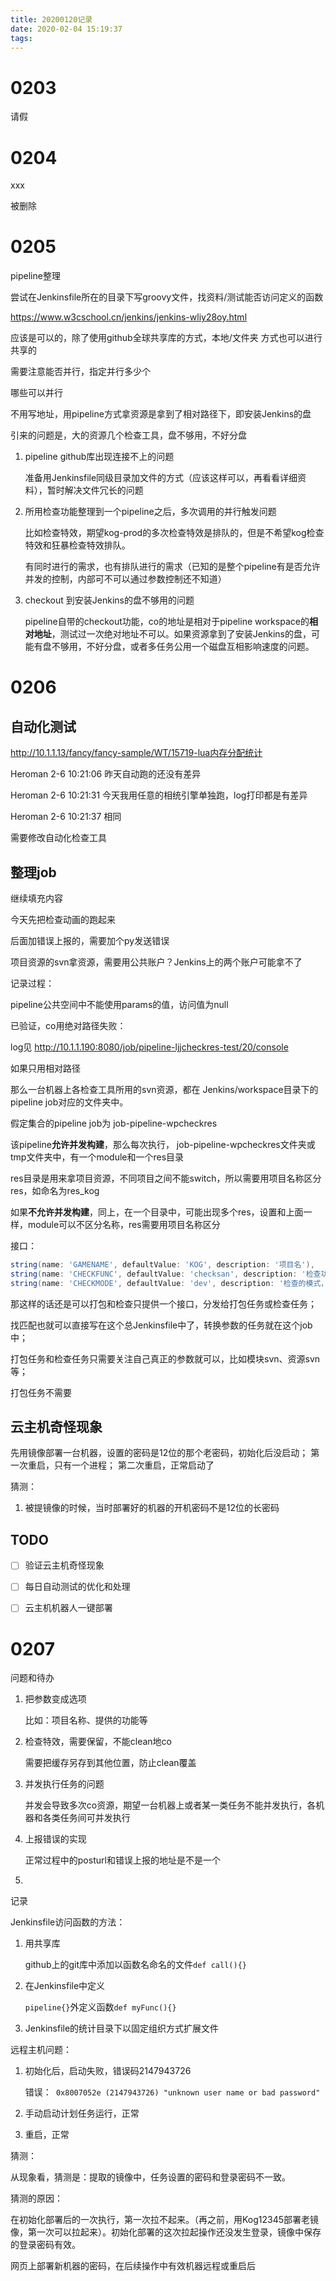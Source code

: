 ```yaml
---
title: 20200120记录
date: 2020-02-04 15:19:37
tags:
---
```




# 0203

请假

# 0204

xxx

被删除

# 0205

pipeline整理

尝试在Jenkinsfile所在的目录下写groovy文件，找资料/测试能否访问定义的函数

https://www.w3cschool.cn/jenkins/jenkins-wliy28oy.html

应该是可以的，除了使用github全球共享库的方式，本地/文件夹 方式也可以进行共享的



需要注意能否并行，指定并行多少个

哪些可以并行



不用写地址，用pipeline方式拿资源是拿到了相对路径下，即安装Jenkins的盘

引来的问题是，大的资源几个检查工具，盘不够用，不好分盘



1. pipeline github库出现连接不上的问题

   准备用Jenkinsfile同级目录加文件的方式（应该这样可以，再看看详细资料），暂时解决文件冗长的问题

2. 所用检查功能整理到一个pipeline之后，多次调用的并行触发问题

   比如检查特效，期望kog-prod的多次检查特效是排队的，但是不希望kog检查特效和狂暴检查特效排队。

   有同时进行的需求，也有排队进行的需求（已知的是整个pipeline有是否允许并发的控制，内部可不可以通过参数控制还不知道）

3. checkout 到安装Jenkins的盘不够用的问题

   pipeline自带的checkout功能，co的地址是相对于pipeline workspace的**相对地址**，测试过一次绝对地址不可以。如果资源拿到了安装Jenkins的盘，可能有盘不够用，不好分盘，或者多任务公用一个磁盘互相影响速度的问题。



# 0206

## 自动化测试

http://10.1.1.13/fancy/fancy-sample/WT/15719-lua内存分配统计  

Heroman 2-6 10:21:06
昨天自动跑的还没有差异

Heroman 2-6 10:21:31
今天我用任意的相统引擎单独跑，log打印都是有差异

Heroman 2-6 10:21:37
相同  



需要修改自动化检查工具

## 整理job

继续填充内容

今天先把检查动画的跑起来



后面加错误上报的，需要加个py发送错误



项目资源的svn拿资源，需要用公共账户？Jenkins上的两个账户可能拿不了



记录过程：

pipeline公共空间中不能使用params的值，访问值为null





已验证，co用绝对路径失败：

log见 http://10.1.1.190:8080/job/pipeline-ljjcheckres-test/20/console



如果只用相对路径

那么一台机器上各检查工具所用的svn资源，都在 Jenkins/workspace目录下的pipeline job对应的文件夹中。

假定集合的pipeline job为 job-pipeline-wpcheckres

该pipeline**允许并发构建**，那么每次执行， job-pipeline-wpcheckres文件夹或tmp文件夹中，有一个module和一个res目录

res目录是用来拿项目资源，不同项目之间不能switch，所以需要用项目名称区分res，如命名为res_kog

如果**不允许并发构建**，同上，在一个目录中，可能出现多个res，设置和上面一样，module可以不区分名称，res需要用项目名称区分



接口：

```groovy
string(name: 'GAMENAME', defaultValue: 'KOG', description: '项目名'),
string(name: 'CHECKFUNC', defaultValue: 'checksan', description: '检查功能'),
string(name: 'CHECKMODE', defaultValue: 'dev', description: '检查的模式，dev/test/prod')
```

那这样的话还是可以打包和检查只提供一个接口，分发给打包任务或检查任务；

找匹配也就可以直接写在这个总Jenkinsfile中了，转换参数的任务就在这个job中；

打包任务和检查任务只需要关注自己真正的参数就可以，比如模块svn、资源svn等；

打包任务不需要

## 云主机奇怪现象

先用镜像部署一台机器，设置的密码是12位的那个老密码，初始化后没启动；
第一次重启，只有一个进程；
第二次重启，正常启动了



猜测：

1. 被提镜像的时候，当时部署好的机器的开机密码不是12位的长密码



## TODO

- [ ] 验证云主机奇怪现象
- [ ] 每日自动测试的优化和处理
- [ ] 云主机机器人一键部署



# 0207

问题和待办

1. 把参数变成选项

   比如：项目名称、提供的功能等

2. 检查特效，需要保留，不能clean地co

   需要把缓存另存到其他位置，防止clean覆盖

3. 并发执行任务的问题

   并发会导致多次co资源，期望一台机器上或者某一类任务不能并发执行，各机器和各类任务间可并发执行

4. 上报错误的实现

   正常过程中的posturl和错误上报的地址是不是一个

5. 



记录

Jenkinsfile访问函数的方法：

1. 用共享库

   github上的git库中添加以函数名命名的文件`def call(){}`

2. 在Jenkinsfile中定义

   `pipeline{}`外定义函数`def myFunc(){}`

3. Jenkinsfile的统计目录下以固定组织方式扩展文件



远程主机问题：

1. 初始化后，启动失败，错误码2147943726

   错误：` 0x8007052e (2147943726) "unknown user name or bad password"`

2. 手动启动计划任务运行，正常

3. 重启，正常

猜测：

从现象看，猜测是：提取的镜像中，任务设置的密码和登录密码不一致。

猜测的原因：

在初始化部署后的一次执行，第一次拉不起来。（再之前，用Kog12345部署老镜像，第一次可以拉起来）。初始化部署的这次拉起操作还没发生登录，镜像中保存的登录密码有效。

网页上部署新机器的密码，在后续操作中有效机器远程或重启后